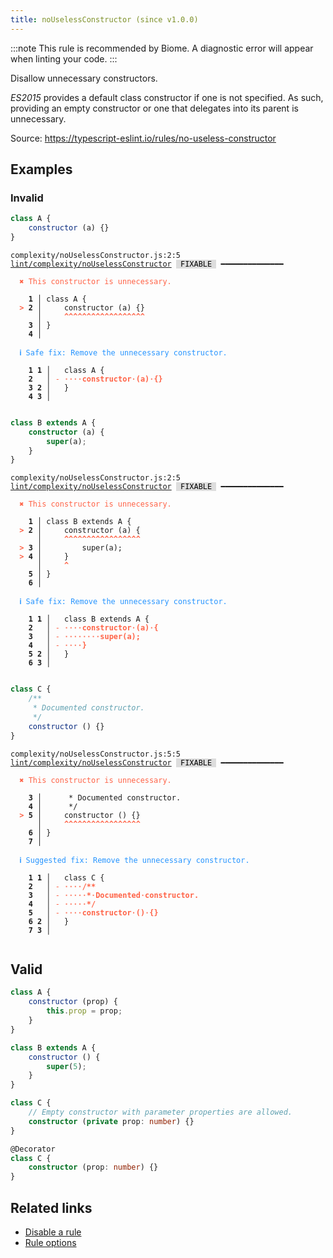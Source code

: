 ```yaml
---
title: noUselessConstructor (since v1.0.0)
---
```



:::note
This rule is recommended by Biome. A diagnostic error will appear when linting your code.
:::

Disallow unnecessary constructors.

_ES2015_ provides a default class constructor if one is not specified.
As such, providing an empty constructor or one that delegates into its parent is unnecessary.

Source: https://typescript-eslint.io/rules/no-useless-constructor

## Examples

### Invalid

```jsx
class A {
    constructor (a) {}
}
```

<pre class="language-text"><code class="language-text">complexity/noUselessConstructor.js:2:5 <a href="https://biomejs.dev/linter/rules/no-useless-constructor">lint/complexity/noUselessConstructor</a> <span style="color: #000; background-color: #ddd;"> FIXABLE </span> ━━━━━━━━━━━━━━

<strong><span style="color: Tomato;">  </span></strong><strong><span style="color: Tomato;">✖</span></strong> <span style="color: Tomato;">This constructor is unnecessary.</span>
  
    <strong>1 │ </strong>class A {
<strong><span style="color: Tomato;">  </span></strong><strong><span style="color: Tomato;">&gt;</span></strong> <strong>2 │ </strong>    constructor (a) {}
   <strong>   │ </strong>    <strong><span style="color: Tomato;">^</span></strong><strong><span style="color: Tomato;">^</span></strong><strong><span style="color: Tomato;">^</span></strong><strong><span style="color: Tomato;">^</span></strong><strong><span style="color: Tomato;">^</span></strong><strong><span style="color: Tomato;">^</span></strong><strong><span style="color: Tomato;">^</span></strong><strong><span style="color: Tomato;">^</span></strong><strong><span style="color: Tomato;">^</span></strong><strong><span style="color: Tomato;">^</span></strong><strong><span style="color: Tomato;">^</span></strong><strong><span style="color: Tomato;">^</span></strong><strong><span style="color: Tomato;">^</span></strong><strong><span style="color: Tomato;">^</span></strong><strong><span style="color: Tomato;">^</span></strong><strong><span style="color: Tomato;">^</span></strong><strong><span style="color: Tomato;">^</span></strong><strong><span style="color: Tomato;">^</span></strong>
    <strong>3 │ </strong>}
    <strong>4 │ </strong>
  
<strong><span style="color: rgb(38, 148, 255);">  </span></strong><strong><span style="color: rgb(38, 148, 255);">ℹ</span></strong> <span style="color: rgb(38, 148, 255);">Safe fix</span><span style="color: rgb(38, 148, 255);">: </span><span style="color: rgb(38, 148, 255);">Remove the unnecessary constructor.</span>
  
    <strong>1</strong> <strong>1</strong><strong> │ </strong>  class A {
    <strong>2</strong>  <strong> │ </strong><span style="color: Tomato;">-</span> <span style="color: Tomato;"><span style="opacity: 0.8;"><strong>·</strong></span></span><span style="color: Tomato;"><span style="opacity: 0.8;"><strong>·</strong></span></span><span style="color: Tomato;"><span style="opacity: 0.8;"><strong>·</strong></span></span><span style="color: Tomato;"><span style="opacity: 0.8;"><strong>·</strong></span></span><span style="color: Tomato;"><strong>c</strong></span><span style="color: Tomato;"><strong>o</strong></span><span style="color: Tomato;"><strong>n</strong></span><span style="color: Tomato;"><strong>s</strong></span><span style="color: Tomato;"><strong>t</strong></span><span style="color: Tomato;"><strong>r</strong></span><span style="color: Tomato;"><strong>u</strong></span><span style="color: Tomato;"><strong>c</strong></span><span style="color: Tomato;"><strong>t</strong></span><span style="color: Tomato;"><strong>o</strong></span><span style="color: Tomato;"><strong>r</strong></span><span style="color: Tomato;"><span style="opacity: 0.8;"><strong>·</strong></span></span><span style="color: Tomato;"><strong>(</strong></span><span style="color: Tomato;"><strong>a</strong></span><span style="color: Tomato;"><strong>)</strong></span><span style="color: Tomato;"><span style="opacity: 0.8;"><strong>·</strong></span></span><span style="color: Tomato;"><strong>{</strong></span><span style="color: Tomato;"><strong>}</strong></span>
    <strong>3</strong> <strong>2</strong><strong> │ </strong>  }
    <strong>4</strong> <strong>3</strong><strong> │ </strong>  
  
</code></pre>

```ts
class B extends A {
    constructor (a) {
        super(a);
    }
}
```

<pre class="language-text"><code class="language-text">complexity/noUselessConstructor.js:2:5 <a href="https://biomejs.dev/linter/rules/no-useless-constructor">lint/complexity/noUselessConstructor</a> <span style="color: #000; background-color: #ddd;"> FIXABLE </span> ━━━━━━━━━━━━━━

<strong><span style="color: Tomato;">  </span></strong><strong><span style="color: Tomato;">✖</span></strong> <span style="color: Tomato;">This constructor is unnecessary.</span>
  
    <strong>1 │ </strong>class B extends A {
<strong><span style="color: Tomato;">  </span></strong><strong><span style="color: Tomato;">&gt;</span></strong> <strong>2 │ </strong>    constructor (a) {
   <strong>   │ </strong>    <strong><span style="color: Tomato;">^</span></strong><strong><span style="color: Tomato;">^</span></strong><strong><span style="color: Tomato;">^</span></strong><strong><span style="color: Tomato;">^</span></strong><strong><span style="color: Tomato;">^</span></strong><strong><span style="color: Tomato;">^</span></strong><strong><span style="color: Tomato;">^</span></strong><strong><span style="color: Tomato;">^</span></strong><strong><span style="color: Tomato;">^</span></strong><strong><span style="color: Tomato;">^</span></strong><strong><span style="color: Tomato;">^</span></strong><strong><span style="color: Tomato;">^</span></strong><strong><span style="color: Tomato;">^</span></strong><strong><span style="color: Tomato;">^</span></strong><strong><span style="color: Tomato;">^</span></strong><strong><span style="color: Tomato;">^</span></strong><strong><span style="color: Tomato;">^</span></strong>
<strong><span style="color: Tomato;">  </span></strong><strong><span style="color: Tomato;">&gt;</span></strong> <strong>3 │ </strong>        super(a);
<strong><span style="color: Tomato;">  </span></strong><strong><span style="color: Tomato;">&gt;</span></strong> <strong>4 │ </strong>    }
   <strong>   │ </strong>    <strong><span style="color: Tomato;">^</span></strong>
    <strong>5 │ </strong>}
    <strong>6 │ </strong>
  
<strong><span style="color: rgb(38, 148, 255);">  </span></strong><strong><span style="color: rgb(38, 148, 255);">ℹ</span></strong> <span style="color: rgb(38, 148, 255);">Safe fix</span><span style="color: rgb(38, 148, 255);">: </span><span style="color: rgb(38, 148, 255);">Remove the unnecessary constructor.</span>
  
    <strong>1</strong> <strong>1</strong><strong> │ </strong>  class B extends A {
    <strong>2</strong>  <strong> │ </strong><span style="color: Tomato;">-</span> <span style="color: Tomato;"><span style="opacity: 0.8;"><strong>·</strong></span></span><span style="color: Tomato;"><span style="opacity: 0.8;"><strong>·</strong></span></span><span style="color: Tomato;"><span style="opacity: 0.8;"><strong>·</strong></span></span><span style="color: Tomato;"><span style="opacity: 0.8;"><strong>·</strong></span></span><span style="color: Tomato;"><strong>c</strong></span><span style="color: Tomato;"><strong>o</strong></span><span style="color: Tomato;"><strong>n</strong></span><span style="color: Tomato;"><strong>s</strong></span><span style="color: Tomato;"><strong>t</strong></span><span style="color: Tomato;"><strong>r</strong></span><span style="color: Tomato;"><strong>u</strong></span><span style="color: Tomato;"><strong>c</strong></span><span style="color: Tomato;"><strong>t</strong></span><span style="color: Tomato;"><strong>o</strong></span><span style="color: Tomato;"><strong>r</strong></span><span style="color: Tomato;"><span style="opacity: 0.8;"><strong>·</strong></span></span><span style="color: Tomato;"><strong>(</strong></span><span style="color: Tomato;"><strong>a</strong></span><span style="color: Tomato;"><strong>)</strong></span><span style="color: Tomato;"><span style="opacity: 0.8;"><strong>·</strong></span></span><span style="color: Tomato;"><strong>{</strong></span>
    <strong>3</strong>  <strong> │ </strong><span style="color: Tomato;">-</span> <span style="color: Tomato;"><span style="opacity: 0.8;"><strong>·</strong></span></span><span style="color: Tomato;"><span style="opacity: 0.8;"><strong>·</strong></span></span><span style="color: Tomato;"><span style="opacity: 0.8;"><strong>·</strong></span></span><span style="color: Tomato;"><span style="opacity: 0.8;"><strong>·</strong></span></span><span style="color: Tomato;"><span style="opacity: 0.8;"><strong>·</strong></span></span><span style="color: Tomato;"><span style="opacity: 0.8;"><strong>·</strong></span></span><span style="color: Tomato;"><span style="opacity: 0.8;"><strong>·</strong></span></span><span style="color: Tomato;"><span style="opacity: 0.8;"><strong>·</strong></span></span><span style="color: Tomato;"><strong>s</strong></span><span style="color: Tomato;"><strong>u</strong></span><span style="color: Tomato;"><strong>p</strong></span><span style="color: Tomato;"><strong>e</strong></span><span style="color: Tomato;"><strong>r</strong></span><span style="color: Tomato;"><strong>(</strong></span><span style="color: Tomato;"><strong>a</strong></span><span style="color: Tomato;"><strong>)</strong></span><span style="color: Tomato;"><strong>;</strong></span>
    <strong>4</strong>  <strong> │ </strong><span style="color: Tomato;">-</span> <span style="color: Tomato;"><span style="opacity: 0.8;"><strong>·</strong></span></span><span style="color: Tomato;"><span style="opacity: 0.8;"><strong>·</strong></span></span><span style="color: Tomato;"><span style="opacity: 0.8;"><strong>·</strong></span></span><span style="color: Tomato;"><span style="opacity: 0.8;"><strong>·</strong></span></span><span style="color: Tomato;"><strong>}</strong></span>
    <strong>5</strong> <strong>2</strong><strong> │ </strong>  }
    <strong>6</strong> <strong>3</strong><strong> │ </strong>  
  
</code></pre>

```jsx
class C {
    /**
     * Documented constructor.
     */
    constructor () {}
}
```

<pre class="language-text"><code class="language-text">complexity/noUselessConstructor.js:5:5 <a href="https://biomejs.dev/linter/rules/no-useless-constructor">lint/complexity/noUselessConstructor</a> <span style="color: #000; background-color: #ddd;"> FIXABLE </span> ━━━━━━━━━━━━━━

<strong><span style="color: Tomato;">  </span></strong><strong><span style="color: Tomato;">✖</span></strong> <span style="color: Tomato;">This constructor is unnecessary.</span>
  
    <strong>3 │ </strong>     * Documented constructor.
    <strong>4 │ </strong>     */
<strong><span style="color: Tomato;">  </span></strong><strong><span style="color: Tomato;">&gt;</span></strong> <strong>5 │ </strong>    constructor () {}
   <strong>   │ </strong>    <strong><span style="color: Tomato;">^</span></strong><strong><span style="color: Tomato;">^</span></strong><strong><span style="color: Tomato;">^</span></strong><strong><span style="color: Tomato;">^</span></strong><strong><span style="color: Tomato;">^</span></strong><strong><span style="color: Tomato;">^</span></strong><strong><span style="color: Tomato;">^</span></strong><strong><span style="color: Tomato;">^</span></strong><strong><span style="color: Tomato;">^</span></strong><strong><span style="color: Tomato;">^</span></strong><strong><span style="color: Tomato;">^</span></strong><strong><span style="color: Tomato;">^</span></strong><strong><span style="color: Tomato;">^</span></strong><strong><span style="color: Tomato;">^</span></strong><strong><span style="color: Tomato;">^</span></strong><strong><span style="color: Tomato;">^</span></strong><strong><span style="color: Tomato;">^</span></strong>
    <strong>6 │ </strong>}
    <strong>7 │ </strong>
  
<strong><span style="color: rgb(38, 148, 255);">  </span></strong><strong><span style="color: rgb(38, 148, 255);">ℹ</span></strong> <span style="color: rgb(38, 148, 255);">Suggested fix</span><span style="color: rgb(38, 148, 255);">: </span><span style="color: rgb(38, 148, 255);">Remove the unnecessary constructor.</span>
  
    <strong>1</strong> <strong>1</strong><strong> │ </strong>  class C {
    <strong>2</strong>  <strong> │ </strong><span style="color: Tomato;">-</span> <span style="color: Tomato;"><span style="opacity: 0.8;"><strong>·</strong></span></span><span style="color: Tomato;"><span style="opacity: 0.8;"><strong>·</strong></span></span><span style="color: Tomato;"><span style="opacity: 0.8;"><strong>·</strong></span></span><span style="color: Tomato;"><span style="opacity: 0.8;"><strong>·</strong></span></span><span style="color: Tomato;"><strong>/</strong></span><span style="color: Tomato;"><strong>*</strong></span><span style="color: Tomato;"><strong>*</strong></span>
    <strong>3</strong>  <strong> │ </strong><span style="color: Tomato;">-</span> <span style="color: Tomato;"><span style="opacity: 0.8;"><strong>·</strong></span></span><span style="color: Tomato;"><span style="opacity: 0.8;"><strong>·</strong></span></span><span style="color: Tomato;"><span style="opacity: 0.8;"><strong>·</strong></span></span><span style="color: Tomato;"><span style="opacity: 0.8;"><strong>·</strong></span></span><span style="color: Tomato;"><span style="opacity: 0.8;"><strong>·</strong></span></span><span style="color: Tomato;"><strong>*</strong></span><span style="color: Tomato;"><span style="opacity: 0.8;"><strong>·</strong></span></span><span style="color: Tomato;"><strong>D</strong></span><span style="color: Tomato;"><strong>o</strong></span><span style="color: Tomato;"><strong>c</strong></span><span style="color: Tomato;"><strong>u</strong></span><span style="color: Tomato;"><strong>m</strong></span><span style="color: Tomato;"><strong>e</strong></span><span style="color: Tomato;"><strong>n</strong></span><span style="color: Tomato;"><strong>t</strong></span><span style="color: Tomato;"><strong>e</strong></span><span style="color: Tomato;"><strong>d</strong></span><span style="color: Tomato;"><span style="opacity: 0.8;"><strong>·</strong></span></span><span style="color: Tomato;"><strong>c</strong></span><span style="color: Tomato;"><strong>o</strong></span><span style="color: Tomato;"><strong>n</strong></span><span style="color: Tomato;"><strong>s</strong></span><span style="color: Tomato;"><strong>t</strong></span><span style="color: Tomato;"><strong>r</strong></span><span style="color: Tomato;"><strong>u</strong></span><span style="color: Tomato;"><strong>c</strong></span><span style="color: Tomato;"><strong>t</strong></span><span style="color: Tomato;"><strong>o</strong></span><span style="color: Tomato;"><strong>r</strong></span><span style="color: Tomato;"><strong>.</strong></span>
    <strong>4</strong>  <strong> │ </strong><span style="color: Tomato;">-</span> <span style="color: Tomato;"><span style="opacity: 0.8;"><strong>·</strong></span></span><span style="color: Tomato;"><span style="opacity: 0.8;"><strong>·</strong></span></span><span style="color: Tomato;"><span style="opacity: 0.8;"><strong>·</strong></span></span><span style="color: Tomato;"><span style="opacity: 0.8;"><strong>·</strong></span></span><span style="color: Tomato;"><span style="opacity: 0.8;"><strong>·</strong></span></span><span style="color: Tomato;"><strong>*</strong></span><span style="color: Tomato;"><strong>/</strong></span>
    <strong>5</strong>  <strong> │ </strong><span style="color: Tomato;">-</span> <span style="color: Tomato;"><span style="opacity: 0.8;"><strong>·</strong></span></span><span style="color: Tomato;"><span style="opacity: 0.8;"><strong>·</strong></span></span><span style="color: Tomato;"><span style="opacity: 0.8;"><strong>·</strong></span></span><span style="color: Tomato;"><span style="opacity: 0.8;"><strong>·</strong></span></span><span style="color: Tomato;"><strong>c</strong></span><span style="color: Tomato;"><strong>o</strong></span><span style="color: Tomato;"><strong>n</strong></span><span style="color: Tomato;"><strong>s</strong></span><span style="color: Tomato;"><strong>t</strong></span><span style="color: Tomato;"><strong>r</strong></span><span style="color: Tomato;"><strong>u</strong></span><span style="color: Tomato;"><strong>c</strong></span><span style="color: Tomato;"><strong>t</strong></span><span style="color: Tomato;"><strong>o</strong></span><span style="color: Tomato;"><strong>r</strong></span><span style="color: Tomato;"><span style="opacity: 0.8;"><strong>·</strong></span></span><span style="color: Tomato;"><strong>(</strong></span><span style="color: Tomato;"><strong>)</strong></span><span style="color: Tomato;"><span style="opacity: 0.8;"><strong>·</strong></span></span><span style="color: Tomato;"><strong>{</strong></span><span style="color: Tomato;"><strong>}</strong></span>
    <strong>6</strong> <strong>2</strong><strong> │ </strong>  }
    <strong>7</strong> <strong>3</strong><strong> │ </strong>  
  
</code></pre>

## Valid

```jsx
class A {
    constructor (prop) {
        this.prop = prop;
    }
}
```

```jsx
class B extends A {
    constructor () {
        super(5);
    }
}
```

```ts
class C {
    // Empty constructor with parameter properties are allowed.
    constructor (private prop: number) {}
}
```

```ts
@Decorator
class C {
    constructor (prop: number) {}
}
```

## Related links

- [Disable a rule](/linter/#disable-a-lint-rule)
- [Rule options](/linter/#rule-options)
